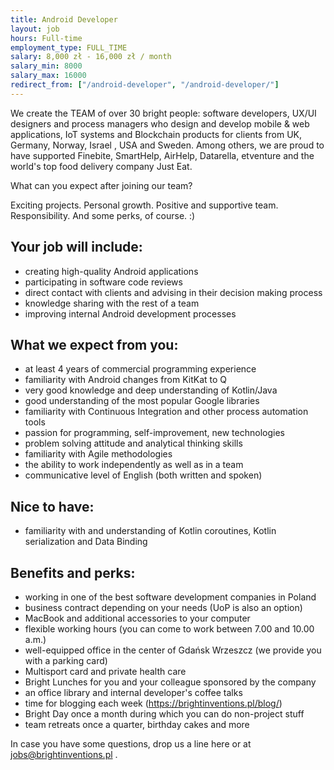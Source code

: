 ```yaml
---
title: Android Developer
layout: job
hours: Full-time
employment_type: FULL_TIME
salary: 8,000 zł - 16,000 zł / month
salary_min: 8000
salary_max: 16000
redirect_from: ["/android-developer", "/android-developer/"]
---
```


We create the TEAM of over 30 bright people: software developers, UX/UI designers and process managers who  design and develop mobile & web applications, IoT systems and Blockchain products for clients from UK, Germany, Norway, Israel , USA and Sweden. Among others, we are proud to have supported Finebite, SmartHelp, AirHelp, Datarella, etventure and the world's top food delivery company Just Eat. 

What can you expect after joining our team? 

Exciting projects. Personal growth. Positive and supportive team. Responsibility. And some perks, of course. :) 

## Your job will include:

- creating high-quality Android applications
- participating in software code reviews
- direct contact with clients and advising in their decision making process
- knowledge sharing with the rest of a team
- improving internal Android development processes 

## What we expect from you:

- at least 4 years of commercial programming experience
- familiarity with Android changes from KitKat to Q
- very good knowledge and deep understanding of Kotlin/Java
- good understanding of the most popular Google libraries
- familiarity with Continuous Integration and other process automation tools
- passion for programming, self-improvement, new technologies
- problem solving attitude and analytical thinking skills
- familiarity with Agile methodologies
- the ability to work independently as well as in a team
- communicative level of English (both written and spoken) 

## Nice to have:

- familiarity with and understanding of Kotlin coroutines, Kotlin serialization and Data Binding 

## Benefits and perks: 

- working in one of the best software development companies in Poland
- business contract depending on your needs (UoP is also an option)
- MacBook and additional accessories to your computer
- flexible working hours (you can come to work between 7.00 and 10.00 a.m.)
- well-equipped office in the center of Gdańsk Wrzeszcz (we provide you with a parking card)
- Multisport card and private health care
- Bright Lunches for you and your colleague sponsored by the company
- an office library and internal developer's coffee talks
- time for blogging each week (https://brightinventions.pl/blog/)
- Bright Day once a month during which you can do non-project stuff
- team retreats once a quarter, birthday cakes and more 

In case you have some questions, drop us a line here or at jobs@brightinventions.pl .
